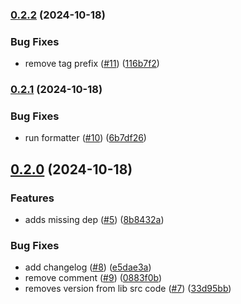 ### [0.2.2](https://github.com/Basis-Theory/3ds-ios/compare/v0.2.1...0.2.2) (2024-10-18)


### Bug Fixes

* remove tag prefix ([#11](https://github.com/Basis-Theory/3ds-ios/issues/11)) ([116b7f2](https://github.com/Basis-Theory/3ds-ios/commit/116b7f2abd76538cc8325fb0fd3ee9638b10b3cf))


### [0.2.1](https://github.com/Basis-Theory/3ds-ios/compare/v0.2.0...v0.2.1) (2024-10-18)


### Bug Fixes

* run formatter ([#10](https://github.com/Basis-Theory/3ds-ios/issues/10)) ([6b7df26](https://github.com/Basis-Theory/3ds-ios/commit/6b7df26e157beed0f5d85b95fb65fe63d8f16d57))


## [0.2.0](https://github.com/Basis-Theory/3ds-ios/compare/v0.1.0...0.2.0) (2024-10-18)


### Features

* adds missing dep ([#5](https://github.com/Basis-Theory/3ds-ios/issues/5)) ([8b8432a](https://github.com/Basis-Theory/3ds-ios/commit/8b8432a50500889c3c7ac333e6bafb93456ad48e))


### Bug Fixes

* add changelog ([#8](https://github.com/Basis-Theory/3ds-ios/issues/8)) ([e5dae3a](https://github.com/Basis-Theory/3ds-ios/commit/e5dae3ab1393eac81cc73e912a492d6c25d220b4))
* remove comment ([#9](https://github.com/Basis-Theory/3ds-ios/issues/9)) ([0883f0b](https://github.com/Basis-Theory/3ds-ios/commit/0883f0b9b864e549aa405769275fdb975ab0f2eb))
* removes version from lib src code ([#7](https://github.com/Basis-Theory/3ds-ios/issues/7)) ([33d95bb](https://github.com/Basis-Theory/3ds-ios/commit/33d95bb7e32777914d049b0567db868439d631fd))



